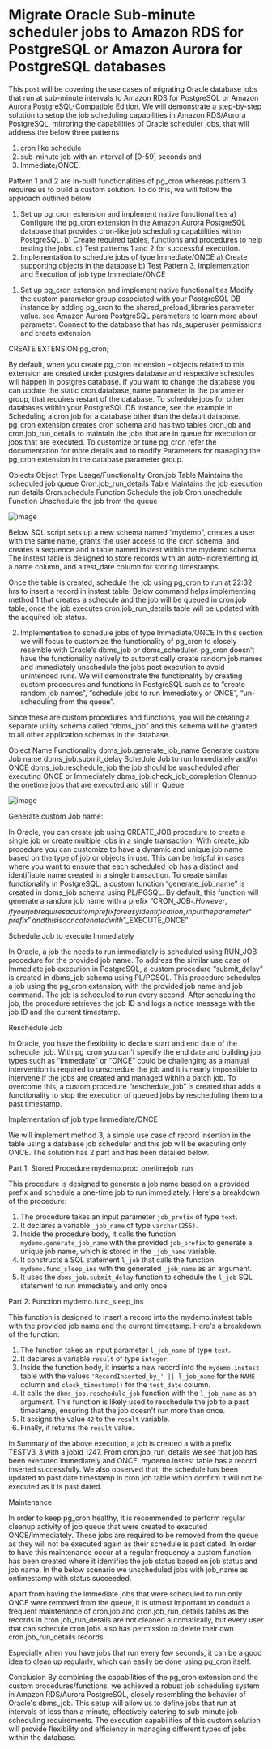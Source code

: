 # Migrate Oracle Sub-minute scheduler jobs to Amazon RDS for PostgreSQL or Amazon Aurora for PostgreSQL databases

This post will be covering the use cases of migrating Oracle database jobs that run at sub-minute intervals to Amazon RDS for PostgreSQL or Amazon Aurora PostgreSQL-Compatible Edition. We will demonstrate a step-by-step solution to setup the job scheduling capabilities in Amazon RDS/Aurora PostgreSQL, mirroring the capabilities of Oracle scheduler jobs, that will address the below three patterns 
1. cron like schedule 
2. sub-minute job with an interval of [0-59] seconds and 
3. Immediate/ONCE.  

Pattern 1 and 2 are in-built functionalities of pg_cron whereas pattern 3 requires us to build a custom solution. To do this, we will follow the approach outlined below
1)	Set up pg_cron extension and implement native functionalities
a)	Configure the pg_cron extension in the Amazon Aurora PostgreSQL database that provides cron-like job scheduling capabilities within PostgreSQL.
b)	Create required tables, functions and procedures to help testing the jobs.
c)	Test patterns 1 and 2 for successful execution.
2)	Implementation to schedule jobs of type Immediate/ONCE
a)	Create supporting objects in the database
b)	Test Pattern 3, Implementation and Execution of job type Immediate/ONCE 

1. Set up pg_cron extension and implement native functionalities
Modify the custom parameter group associated with your PostgreSQL DB instance by adding pg_cron to the shared_preload_libraries parameter value. see Amazon Aurora PostgreSQL parameters to learn more about parameter. 
Connect to the database that has rds_superuser permissions and create extension 

CREATE EXTENSION pg_cron;

By default, when you create pg_cron extension – objects related to this extension are created under postgres database and respective schedules will happen in postgres database. 
If you want to change the database you can update the static cron.database_name parameter in the parameter group, that requires restart of the database. To schedule jobs for other databases within your PostgreSQL DB instance, see the example in Scheduling a cron job for a database other than the default database.
pg_cron extension creates cron schema and has two tables cron.job and cron.job_run_details to maintain the jobs that are in queue for execution or jobs that are executed. To customize or tune pg_cron refer the documentation for more details and to modify Parameters for managing the pg_cron extension in the database parameter group.

Objects	Object Type	Usage/Functionality
Cron.job	Table	Maintains the scheduled job queue 
Cron.job_run_details	Table	Maintains the job execution run details 
Cron.schedule	Function	Schedule the job 
Cron.unschedule	Function	Unschedule the job from the queue

![image](https://github.com/rsabankar/pgcron_subminute/assets/26564268/98e3181f-2cc9-4134-8e18-fc5e8f55645a)



Below SQL script sets up a new schema named “mydemo”, creates a user with the same name, grants the user access to the cron schema, and creates a sequence and a table named instest within the mydemo schema. The instest table is designed to store records with an auto-incrementing id, a name column, and a test_date column for storing timestamps.


Once the table is created, schedule the job using pg_cron to run at 22:32 hrs to insert a record in instest table. Below command helps implementing method 1 that creates a schedule and the job will be queued in cron.job table, once the job executes cron.job_run_details table will be updated with the acquired job status.


2. Implementation to schedule jobs of type Immediate/ONCE
In this section we will focus to customize the functionality of pg_cron to closely resemble with Oracle’s dbms_job or dbms_scheduler. pg_cron doesn’t have the functionality natively to automatically create random job names and immediately unschedule the jobs post execution to avoid unintended runs. We will demonstrate the functionality by creating custom procedures and functions in PostgreSQL such as to “create random job names”, “schedule jobs to run Immediately or ONCE”, “un-scheduling from the queue”.

Since these are custom procedures and functions, you will be creating a separate utility schema called “dbms_job” and this schema will be granted to all other application schemas in the database.


Object Name	Functionality
dbms_job.generate_job_name	Generate custom Job name 
dbms_job.submit_delay	Schedule Job to run Immediately and/or ONCE
dbms_job.reschedule_job	the job should be unscheduled after executing ONCE or Immediately
dbms_job.check_job_completion	Cleanup the onetime jobs that are executed and still in Queue

![image](https://github.com/rsabankar/pgcron_subminute/assets/26564268/56ae5afa-0ffb-420b-a144-8fd93a114cfa)


Generate custom Job name:

In Oracle, you can create job using CREATE_JOB procedure to create a single job or create multiple jobs in a single transaction. With create_job procedure you can customize to have a dynamic and unique job name based on the type of job or objects in use. This can be helpful in cases where you want to ensure that each scheduled job has a distinct and identifiable name created in a single transaction.
 To create similar functionality in PostgreSQL, a custom function “generate_job_name” is created in dbms_job schema using PL/PGSQL. By default, this function will generate a random job name with a prefix “CRON_JOB$_ “. However, if your job requires a custom prefix for easy identification, input the parameter “prefix” and this is concatenated with ”$_EXECUTE_ONCE” 


Schedule Job to execute Immediately

In Oracle, a job the needs to run immediately is scheduled using RUN_JOB procedure for the provided job name. To address the similar use case of Immediate job execution in PostgreSQL, a custom procedure “submit_delay” is created in dbms_job schema using PL/PGSQL.  This procedure schedules a job using the pg_cron extension, with the provided job name and job command. The job is scheduled to run every second. After scheduling the job, the procedure retrieves the job ID and logs a notice message with the job ID and the current timestamp.

Reschedule Job

In Oracle, you have the flexibility to declare start and end date of the scheduler job. With pg_cron you can’t specify the end date and building job types such as “Immediate” or “ONCE” could be challenging as a manual intervention is required to unschedule the job and it is nearly impossible to intervene if the jobs are created and managed within a batch job. To overcome this, a custom procedure “reschedule_job” is created that adds a functionality to stop the execution of queued jobs by rescheduling them to a past timestamp. 


Implementation of job type Immediate/ONCE 

We will implement method 3, a simple use case of record insertion in the table using a database job scheduler and this job will be executing only ONCE. The solution has 2 part and has been detailed below.

Part 1: Stored Procedure mydemo.proc_onetimejob_run

This procedure is designed to generate a job name based on a provided prefix and schedule a 
one-time job to run immediately. Here's a breakdown of the procedure:
1.	The procedure takes an input parameter `job_prefix` of type `text`.
2.	It declares a variable `_job_name` of type `varchar(255)`.
3.	Inside the procedure body, it calls the function `mydemo.generate_job_name` with the provided `job_prefix` to generate a unique job name, which is stored in the `_job_name` variable.
4.	It constructs a SQL statement `l_job` that calls the function `mydemo.func_sleep_ins` with the generated `_job_name` as an argument.
5.	It uses the `dbms_job.submit_delay` function to schedule the `l_job` SQL statement to run immediately and only once.

Part 2: Function mydemo.func_sleep_ins

This function is designed to insert a record into the mydemo.instest
 table with the provided job name and the current timestamp. Here's a breakdown of the function:
1.	The function takes an input parameter `l_job_name` of type `text`.
2.	It declares a variable `result` of type `integer`.
3.	Inside the function body, it inserts a new record into the `mydemo.instest` table with the values `'RecordInserted_by_' || l_job_name` for the `NAME` column and `clock_timestamp()` for the `test_date` column.
4.	It calls the `dbms_job.reschedule_job` function with the `l_job_name` as an argument. This function is likely used to reschedule the job to a past timestamp, ensuring that the job doesn't run more than once.
5.	It assigns the value `42` to the `result` variable.
6.	Finally, it returns the `result` value.

In Summary of the above execution, a job is created a with a prefix TESTV3_3 with a jobid 1247. From cron.job_run_details we see that job has been executed Immediately and ONCE, mydemo.instest table has a record inserted successfully. We also observed that, the schedule has been updated to past date timestamp in cron.job table which confirm it will not be executed as it is past dated. 

Maintenance

In order to keep pg_cron healthy, it is recommended to perform regular cleanup activity of job queue that were created to executed ONCE/Immediately. These jobs are required to be removed from the queue as they will not be executed again as their schedule is past dated. In order to have this maintenance occur at a regular frequency a custom function has been created where it identifies the job status based on job status and job name, In the below scenario we unscheduled jobs with job_name as ontimestamp with status succeeded.

Apart from having the Immediate jobs that were scheduled to run only ONCE were removed from the queue, it is utmost important to conduct a frequent maintenance of cron.job and cron.job_run_details tables as the records in cron.job_run_details are not cleaned automatically, but every user that can schedule cron jobs also has permission to delete their own cron.job_run_details records.

Especially when you have jobs that run every few seconds, it can be a good idea to clean up regularly, which can easily be done using pg_cron itself:


Conclusion 
By combining the capabilities of the pg_cron extension and the custom procedures/functions, we achieved a robust job scheduling system in Amazon RDS/Aurora PostgreSQL, closely resembling the behavior of Oracle's dbms_job. This setup will allow us to define jobs that run at intervals of less than a minute, effectively catering to sub-minute job scheduling requirements. The execution capabilities of this custom solution will provide flexibility and efficiency in managing different types of jobs within the database.




